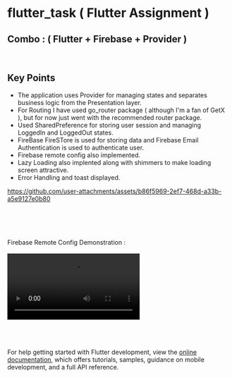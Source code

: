 # flutter_task ( Flutter Assignment )


## Combo : ( Flutter + Firebase + Provider )
</br>



## Key Points
- The application uses Provider for managing states and separates business logic from the Presentation layer.
- For Routing I have used go_router package ( although I'm a fan of GetX ), but for now just went with the recommended router package.
- Used SharedPreference for storing user session and managing LoggedIn and LoggedOut states.
- FireBase FireSTore is used for storing data and Firebase Email Authentication is used to authenticate user.
- Firebase remote config also implemented.
- Lazy Loading also implented along with shimmers to make loading screen attractive.
- Error Handling and toast displayed.





https://github.com/user-attachments/assets/b86f5969-2ef7-468d-a33b-a5e9127e0b80






</br>
</br>

</br>
</br>
Firebase Remote Config Demonstration :
</br>
</br>
<video src="https://github.com/user-attachments/assets/a2829984-6857-435c-813b-0deeef8b6e8a"></video>

</br>
</br>



</br>
</br>






For help getting started with Flutter development, view the
[online documentation](https://docs.flutter.dev/), which offers tutorials,
samples, guidance on mobile development, and a full API reference.
